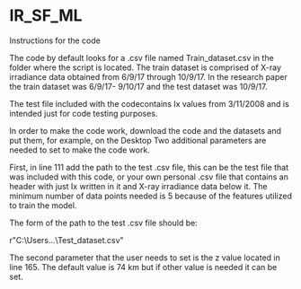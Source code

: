 # IR_SF_ML

Instructions for the code

The code by default looks for a .csv file named Train_dataset.csv in the folder where the script is located.
The train dataset is comprised of X-ray irradiance data obtained from 6/9/17 through 10/9/17. In the research 
paper the train dataset was 6/9/17- 9/10/17 and the test dataset was 10/9/17.

The test file included with the codecontains Ix values from 3/11/2008 and is intended just for code testing purposes.

In order to make the code work, download the code and the datasets and put them, for example, on the Desktop
Two additional parameters are needed to set to make the code work. 

First, in line 111 add the path to the test .csv file, this can be the test file that was included with this code, 
or your own personal .csv file that contains an header with just Ix written in it and X-ray irradiance data below it. 
The minimum number of data points needed is 5 because of the features utilized to train the model. 

The form of the path to the test .csv file should be:

r"C:\Users\...\Test_dataset.csv"

The second parameter that the user needs to set is the z value located in line 165. The default value is 74 km
but if other value is needed it can be set. 
